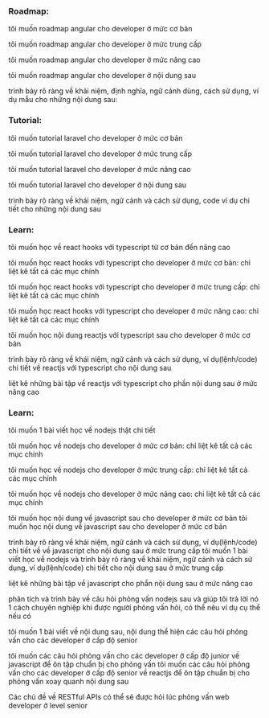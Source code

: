 ### Roadmap:

tôi muốn roadmap angular cho developer ở mức cơ bản

tôi muốn roadmap angular cho developer ở mức trung cấp

tôi muốn roadmap angular cho developer ở mức nâng cao

tôi muốn roadmap angular cho developer ở nội dung sau

trình bày rõ ràng về khải niệm, định nghĩa, ngữ cảnh dùng, cách sử dụng, ví dụ mẫu cho những nội dung sau:

### Tutorial:

tôi muốn tutorial laravel cho developer ở mức cơ bản

tôi muốn tutorial laravel cho developer ở mức trung cấp

tôi muốn tutorial laravel cho developer ở mức nâng cao

tôi muốn tutorial laravel cho developer ở nội dung sau

trình bày rõ ràng về khái niệm, ngữ cảnh và cách sử dụng, code ví dụ chi tiết cho những nội dung sau

### Learn:

tôi muốn học về react hooks với typescript từ cơ bản đến nâng cao

tôi muốn học react hooks với typescript cho developer ở mức cơ bản: chỉ liệt kê tất cả các mục chính

tôi muốn học react hooks với typescript cho developer ở mức trung cấp: chỉ liệt kê tất cả các mục chính

tôi muốn học react hooks với typescript cho developer ở mức nâng cao: chỉ liệt kê tất cả các mục chính

tôi muốn học nội dung reactjs với typescript sau cho developer ở mức cơ bản

trình bày rõ ràng về khái niệm, ngữ cảnh và cách sử dụng, ví dụ(lệnh/code) chi tiết về reactjs với typescript cho nội dung sau

liệt kê những bài tập về reactjs với typescript cho phần nội dung sau ở mức nâng cao

### Learn:

tôi muốn 1 bài viết học về nodejs thật chi tiết

tôi muốn học về nodejs cho developer ở mức cơ bản: chỉ liệt kê tất cả các mục chính

tôi muốn học về nodejs cho developer ở mức trung cấp: chỉ liệt kê tất cả các mục chính

tôi muốn học về nodejs cho developer ở mức nâng cao: chỉ liệt kê tất cả các mục chính

tôi muốn học nội dung về javascript sau cho developer ở mức cơ bản
tôi muốn học nội dung về javascript sau cho developer ở mức cơ bản

trình bày rõ ràng về khái niệm, ngữ cảnh và cách sử dụng, ví dụ(lệnh/code) chi tiết về về javascript cho nội dung sau ở mức trung cấp
tôi muốn 1 bài viết học về nodejs và trình bày rõ ràng về khái niệm, ngữ cảnh và cách sử dụng, ví dụ(lệnh/code) chi tiết cho nội dung sau ở mức trung cấp

liệt kê những bài tập về javascript cho phần nội dung sau ở mức nâng cao

phân tích và trình bày về câu hỏi phỏng vấn nodejs sau và giúp tôi trả lời nó 1 cách chuyên nghiệp khi được người phỏng vấn hỏi, có thể nêu ví dụ cụ thể nếu có

tôi muốn 1 bài viết về nội dung sau, nội dung thể hiện các câu hỏi phỏng vấn cho các developer ở cấp độ senior

tôi muốn các câu hỏi phỏng vấn cho các developer ở cấp độ junior về javascript để ôn tập chuẩn bị cho phỏng vấn
tôi muốn các câu hỏi phỏng vấn cho các developer ở cấp độ senior về reactjs để ôn tập chuẩn bị cho phỏng vấn xoay quanh nội dung sau


Các chủ đề về RESTful APIs có thể sẽ được hỏi lúc phỏng vấn web developer ở level senior

